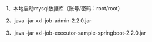 1、本地启动mysql数据库（账号/密码：root/root）

2、java -jar xxl-job-admin-2.2.0.jar

3、java -jar xxl-job-executor-sample-springboot-2.2.0.jar
